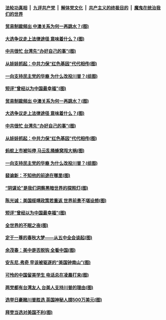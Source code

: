 ####  [法轮功真相](../../../../basic/blob/master/README.md?t=11061802) &nbsp;|&nbsp; [九评共产党](../../../../9ping.md/blob/master/README.md?t=11061802) &nbsp;|&nbsp; [解体党文化](../../../../jtdwh.md/blob/master/README.md?t=11061802)  &nbsp;|&nbsp; [共产主义的终极目的](../../../../gczydzjmd.md/blob/master/README.md?t=11061802) &nbsp;|&nbsp; [魔鬼在统治我们的世界](../../../../mgztzwmdsj.md/blob/master/README.md?t=11061802) 

#### [贸易制裁频出 中澳关系为何一再跳水？(图)](../pages/p4/951613.md?t=11061802) 

#### [大选争议走上法律途径 意味着什么？(图)](../pages/p4/951618.md?t=11061802) 

#### [中共很忙 台湾先“办好自己的事”(图)](../pages/p4/951614.md?t=11061802) 

#### [从娃娃抓起：中共力保“红色基因”代代相传(图)](../pages/p4/951590.md?t=11061802) 

#### [一向支持民主党的华裔 为什么改投川普？(组图)](../pages/p4/951591.md?t=11061802) 

#### [短评“曾经以为中国最幸福”(图)](../pages/p4/951517.md?t=11061802) 

#### [贸易制裁频出 中澳关系为何一再跳水？(图)](../pages/p4/951613.md?t=11061802) 

#### [大选争议走上法律途径 意味着什么？(图)](../pages/p4/951618.md?t=11061802) 

#### [中共很忙 台湾先“办好自己的事”(图)](../pages/p4/951614.md?t=11061802) 

#### [从娃娃抓起：中共力保“红色基因”代代相传(图)](../pages/p4/951590.md?t=11061802) 

#### [蚂蚁上市被叫停 马云乱捅蜂窝闯大祸(图)](../pages/p4/951616.md?t=11061802) 

#### [一向支持民主党的华裔 为什么改投川普？(组图)](../pages/p4/951591.md?t=11061802) 

#### [裴谕新：不知他的前途在哪里(图)](../pages/p4/951520.md?t=11061802) 

#### [“阴谋论”是我们洞察黑暗世界的探照灯(图)](../pages/p4/951519.md?t=11061802) 

#### [陈光诚：美国绥靖政策若重返 世界前景不堪设想(图)](../pages/p4/951518.md?t=11061802) 

#### [短评“曾经以为中国最幸福”(图)](../pages/p4/951517.md?t=11061802) 

#### [全世界的不眠之夜(图)](../pages/p4/951516.md?t=11061802) 

#### [定于一尊的春秋大梦——从五中全会谈起(图)](../pages/p4/951510.md?t=11061802) 


#### [余茂春：美中是否脱钩 全看中国(图)](../pages/p4/951380.md?t=11061802) 

#### [安东尼.弗奇 早该被驱逐的“美国钟南山”(图)](../pages/p4/951386.md?t=11061802) 

#### [可怜的中国留美学生 电话总在凌晨打来(图)](../pages/p4/951383.md?t=11061802) 

#### [两党都有台湾友人 台美人支持川普的理由(图)](../pages/p4/951377.md?t=11061802) 

#### [选举日豪赌川普胜选 英国神秘人掷500万美元(图)](../pages/p4/951372.md?t=11061802) 

#### [拜登当选对美国不利(图)](../pages/p4/951371.md?t=11061802) 


